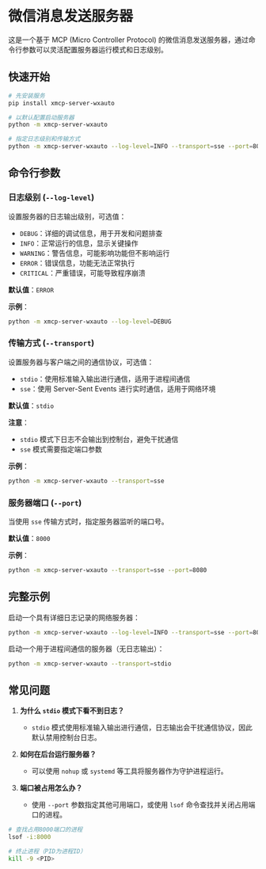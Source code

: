 # 微信消息发送服务器

这是一个基于 MCP (Micro Controller Protocol) 的微信消息发送服务器，通过命令行参数可以灵活配置服务器运行模式和日志级别。

## 快速开始

```bash
# 先安装服务
pip install xmcp-server-wxauto

# 以默认配置启动服务器
python -m xmcp-server-wxauto

# 指定日志级别和传输方式
python -m xmcp-server-wxauto --log-level=INFO --transport=sse --port=8080
```

## 命令行参数

### 日志级别 (`--log-level`)
设置服务器的日志输出级别，可选值：
- `DEBUG`：详细的调试信息，用于开发和问题排查
- `INFO`：正常运行的信息，显示关键操作
- `WARNING`：警告信息，可能影响功能但不影响运行
- `ERROR`：错误信息，功能无法正常执行
- `CRITICAL`：严重错误，可能导致程序崩溃

**默认值**：`ERROR`

**示例**：
```bash
python -m xmcp-server-wxauto --log-level=DEBUG
```

### 传输方式 (`--transport`)
设置服务器与客户端之间的通信协议，可选值：
- `stdio`：使用标准输入输出进行通信，适用于进程间通信
- `sse`：使用 Server-Sent Events 进行实时通信，适用于网络环境

**默认值**：`stdio`

**注意**：
- `stdio` 模式下日志不会输出到控制台，避免干扰通信
- `sse` 模式需要指定端口参数

**示例**：
```bash
python -m xmcp-server-wxauto --transport=sse
```

### 服务器端口 (`--port`)
当使用 `sse` 传输方式时，指定服务器监听的端口号。

**默认值**：`8000`

**示例**：
```bash
python -m xmcp-server-wxauto --transport=sse --port=8080
```

## 完整示例

启动一个具有详细日志记录的网络服务器：
```bash
python -m xmcp-server-wxauto --log-level=INFO --transport=sse --port=8080
```

启动一个用于进程间通信的服务器（无日志输出）：
```bash
python -m xmcp-server-wxauto --transport=stdio
```

## 常见问题

1. **为什么 `stdio` 模式下看不到日志？**
   - `stdio` 模式使用标准输入输出进行通信，日志输出会干扰通信协议，因此默认禁用控制台日志。

2. **如何在后台运行服务器？**
   - 可以使用 `nohup` 或 `systemd` 等工具将服务器作为守护进程运行。

3. **端口被占用怎么办？**
   - 使用 `--port` 参数指定其他可用端口，或使用 `lsof` 命令查找并关闭占用端口的进程。

```bash
# 查找占用8000端口的进程
lsof -i:8000

# 终止进程（PID为进程ID）
kill -9 <PID>
```